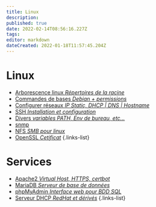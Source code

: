 ```yaml
---
title: Linux
description: 
published: true
date: 2022-02-14T08:56:16.227Z
tags: 
editor: markdown
dateCreated: 2022-01-18T11:57:45.204Z
---
```


# Linux

- [Arborescence linux *Répertoires de la racine*](/Linux/Arborescence-linux)
- [Commandes de bases *Debian + permissions*](/Linux/Commandes)
- [Configurer réseaux *IP Static, DHCP | DNS | Hostname*](/Linux/Configurer-Réseaux)
- [SSH *Installation et configuration*](/Linux/SSH)
- [Divers *variables PATH, Env de bureau, etc...*](/Linux/Divers)
- [snmp](/Linux/snmp)
- [NFS *SMB pour linux*](/Linux/NFS)
- [OpenSSL *Cetificat*](/Linux/OpenSSL)
{.links-list}

# Services
- [Apache2 *Virtual Host, HTTPS, certbot*](/Linux/Apache2)
- [MariaDB *Serveur de base de données*](/Linux/MariaDB)
- [phpMyAdmin *Interface web pour BDD SQL*](/Linux/phpMyAdmin)
- [Serveur DHCP *RedHat et dérivés*](/Linux/Serveur_DHCP)
{.links-list}
